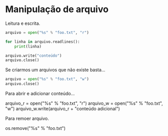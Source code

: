 Manipulação de arquivo
===

Leitura e escrita.


```python
arquivo = open("%s" % "foo.txt", "r")

for linha in arquivo.readlines():
    print(linha)

arquivo.write("conteúdo")
arquivo.close()
```

Se criarmos um arquivos que não existe basta...

```python
arquivo = open("%s" % "foo.txt", "w")
arquivo.close()
```

Para abrir e adicionar conteúdo...

arquivo_r = open("%s" % "foo.txt", "r")
arquivo_w = open("%s" % "foo.txt", "w")
arquivo_w.write(arquivo_r + "conteúdo adicional")

Para remoer arquivo.

os.remove("%s" % "foo.txt")
